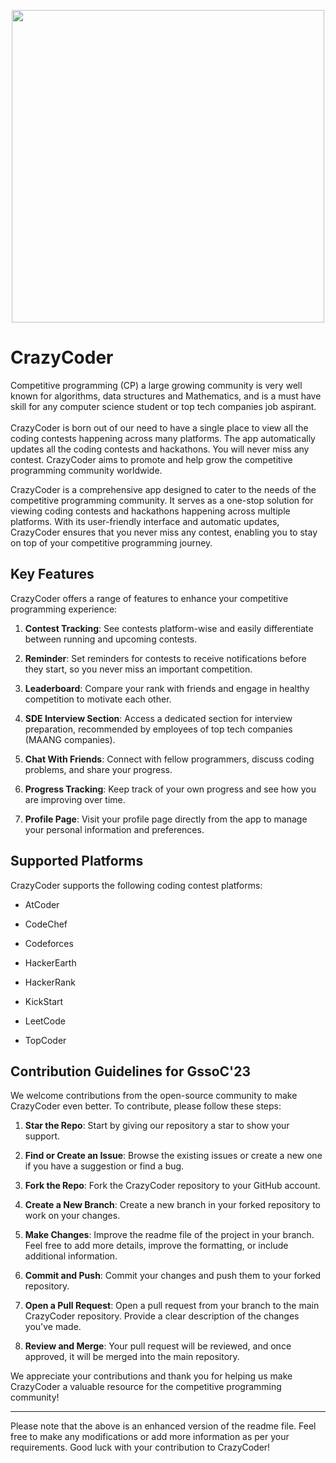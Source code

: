  <p align="center">
 <img src="https://github.com/Yash-Parsana/CrazyCoderApp/assets/77839976/d9197945-46b2-4fe1-893b-a6bfe8f3477b" height= 500 width = 500 />
</p>

# CrazyCoder


Competitive programming (CP) a large growing community is very well known for algorithms, data structures and Mathematics, and is a must have skill for any computer science student or top tech companies job aspirant.<br>
<br>
CrazyCoder is born out of our need to have a single place to view all the coding contests happening across many platforms. The app automatically updates all the coding contests and hackathons. You will never miss any contest.
CrazyCoder aims to promote and help grow the competitive programming community worldwide.<br>

CrazyCoder is a comprehensive app designed to cater to the needs of the competitive programming community. It serves as a one-stop solution for viewing coding contests and hackathons happening across multiple platforms. With its user-friendly interface and automatic updates, CrazyCoder ensures that you never miss any contest, enabling you to stay on top of your competitive programming journey.

## Key Features

CrazyCoder offers a range of features to enhance your competitive programming experience:

1. **Contest Tracking**: See contests platform-wise and easily differentiate between running and upcoming contests.

2. **Reminder**: Set reminders for contests to receive notifications before they start, so you never miss an important competition.

3. **Leaderboard**: Compare your rank with friends and engage in healthy competition to motivate each other.

4. **SDE Interview Section**: Access a dedicated section for interview preparation, recommended by employees of top tech companies (MAANG companies).

5. **Chat With Friends**: Connect with fellow programmers, discuss coding problems, and share your progress.

6. **Progress Tracking**: Keep track of your own progress and see how you are improving over time.

7. **Profile Page**: Visit your profile page directly from the app to manage your personal information and preferences.

## Supported Platforms

CrazyCoder supports the following coding contest platforms:

- AtCoder

- CodeChef

- Codeforces

- HackerEarth

- HackerRank

- KickStart

- LeetCode

- TopCoder

## Contribution Guidelines for GssoC'23

We welcome contributions from the open-source community to make CrazyCoder even better. To contribute, please follow these steps:

1. **Star the Repo**: Start by giving our repository a star to show your support.

2. **Find or Create an Issue**: Browse the existing issues or create a new one if you have a suggestion or find a bug.

3. **Fork the Repo**: Fork the CrazyCoder repository to your GitHub account.

4. **Create a New Branch**: Create a new branch in your forked repository to work on your changes.

5. **Make Changes**: Improve the readme file of the project in your branch. Feel free to add more details, improve the formatting, or include additional information.

6. **Commit and Push**: Commit your changes and push them to your forked repository.

7. **Open a Pull Request**: Open a pull request from your branch to the main CrazyCoder repository. Provide a clear description of the changes you've made.

8. **Review and Merge**: Your pull request will be reviewed, and once approved, it will be merged into the main repository.

We appreciate your contributions and thank you for helping us make CrazyCoder a valuable resource for the competitive programming community!

---

Please note that the above is an enhanced version of the readme file. Feel free to make any modifications or add more information as per your requirements. Good luck with your contribution to CrazyCoder!

